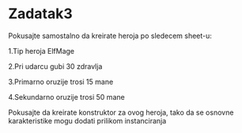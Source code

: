 # Zadatak3

Pokusajte samostalno da kreirate heroja po sledecem sheet-u:

1.Tip heroja ElfMage

2.Pri udarcu gubi 30 zdravlja

3.Primarno oruzije trosi 15 mane

4.Sekundarno oruzije trosi 50 mane

Pokusajte da kreirate konstruktor za ovog heroja, tako da se osnovne karakteristike mogu dodati prilikom instanciranja
